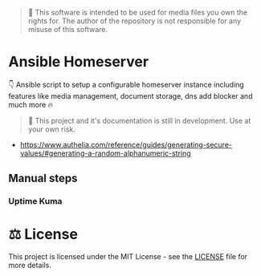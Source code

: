 > 📜 This software is intended to be used for media files you own the rights for. The author of the repository
> is not responsible for any misuse of this software.

# Ansible Homeserver

👇 Ansible script to setup a configurable homeserver instance including features like media management, document storage, dns add blocker and much more 🔥

> 🚧 This project and it's documentation is still in development. Use at your own risk.

- https://www.authelia.com/reference/guides/generating-secure-values/#generating-a-random-alphanumeric-string

## Manual steps

### Uptime Kuma

# ⚖ License

This project is licensed under the MIT License - see the [LICENSE](LICENSE) file for more details.
